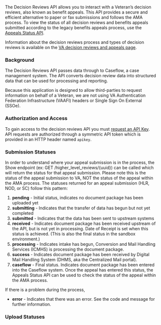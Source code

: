 The Decision Reviews API allows you to interact with a Veteran’s decision reviews, also known as benefit appeals. This API provides a secure and efficient alternative to paper or fax submissions and follows the AMA process. To view the status of all decision reviews and benefits appeals submitted according to the legacy benefits appeals process, use the [Appeals Status API](/explore/appeals/docs/appeals?version=current).

Information about the decision reviews process and types of decision reviews is available on the [VA decision reviews and appeals page](https://www.va.gov/decision-reviews/#request-a-decision-review-or-appeal).

### Background
The Decision Reviews API passes data through to Caseflow, a case management system. The API converts decision review data into structured data that can be used for processing and reporting.

Because this application is designed to allow third-parties to request information on behalf of a Veteran, we are not using VA Authentication Federation Infrastructure (VAAFI) headers or Single Sign On External (SSOe).

### Authorization and Access
To gain access to the decision reviews API you must [request an API Key](/apply). API requests are authorized through a symmetric API token which is provided in an HTTP header named `apikey`.

### Submission Statuses

In order to understand where your appeal submission is in the process, the Show endpoint (ex: GET /higher_level_reviews/{uuid}) can be called which will return the status for that appeal submission.  Please note this is the status of the appeal submission to VA, NOT the status of the appeal within the AMA process.
The statuses returned for an appeal submission (HLR, NOD, or SC) follow this pattern:

1. **pending** - Initial status, indicates no document package has been uploaded yet
1. **submitting** - Indicates that the transfer of data has begun but not yet completed
1. **submitted** - Indicates that the data has been sent to upstream systems
1. **received** - Indicates document package has been received upstream of the API, but is not yet in processing. Date of Receipt is set when this status is achieved. (This is also the final status in the sandbox environment.)
1. **processing** - Indicates intake has begun, Conversion and Mail Handling Services (ICMHS) is processing the document package.
1. **success** - Indicates document package has been received by Digital Mail Handling System (DHMS, aka the Centralized Mail portal).
1. **caseflow** - Final status. Indicates document package has been entered into the Caseflow system. Once the appeal has entered this status, the Appeals Status API can be used to check the status of the appeal within the AMA process.

If there is a problem during the process,

- **error** - Indicates that there was an error. See the code and message for further information.

### Upload Statuses
